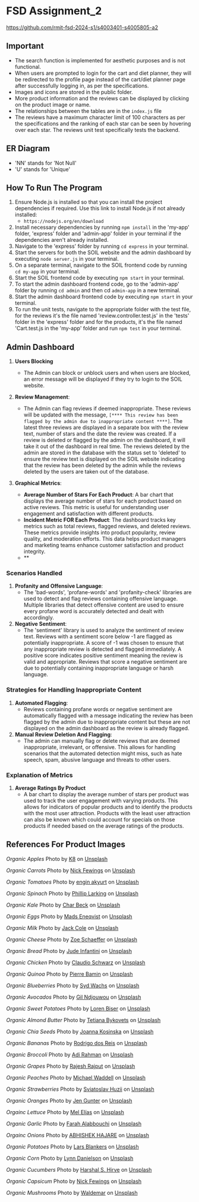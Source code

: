 # FSD Assignment_2

https://github.com/rmit-fsd-2024-s1/s4003401-s4005805-a2

## Important
- The search function is implemented for aesthetic purposes and is not functional.
- When users are prompted to login for the cart and diet planner, they will be redirected to the profile page instead of the cart/diet planner page after successfully logging in, as per the specifications.
- Images and icons are stored in the public folder.
- More product information and the reviews can be displayed by clicking on the product image or name.
- The relationships between the tables are in the `index.js` file
- The reviews have a maximum character limit of 100 characters as per the specifications and the ranking of each star can be seen by hovering over each star. The reviews unit test specifically tests the backend.

## ER Diagram
- 'NN' stands for 'Not Null' 
- 'U' stands for 'Unique'

## How To Run The Program
1. Ensure Node.js is installed so that you can install the project dependencies if required. Use this link to install Node.js if not already installed:
    - `https://nodejs.org/en/download`
2. Install necessary dependencies by running `npm install` in the 'my-app' folder, 'express' folder and 'admin-app' folder in your terminal if the dependencies aren't already installed. 
3. Navigate to the 'express' folder by running `cd express` in your terminal.
4. Start the servers for both the SOIL website and the admin dashboard by executing `node server.js` in your terminal.
5. On a separate terminal, navigate to the SOIL frontend code by running `cd my-app` in your terminal.
6. Start the SOIL frontend code by executing `npm start` in your terminal.
7. To start the admin dashboard frontend code, go to the 'admin-app' folder by running `cd admin` and then cd `admin-app` in a new terminal.  
8. Start the admin dashboard frontend code by executing `npm start` in your terminal.
9. To run the unit tests, navigate to the appropriate folder with the test file, for the reviews it's the file named 'review.controller.test.js' in the 'tests' folder in the 'express' folder and for the products, it's the file named 
'Cart.test.js in the 'my-app' folder and run `npm test` in your terminal. 

## Admin Dashboard
1. **Users Blocking**
    - The Admin can block or unblock users and when users are blocked, an error message will be displayed if they try to login to the SOIL website.

2. **Review Management**:
    - The Admin can flag reviews if deemed inappropriate. These reviews will be updated with the message, `[**** This review has been flagged by the admin due to inappropriate content ****]`. The latest three reviews are displayed in a separate box with the review text, number of stars and the date the review was created. If a review is deleted or flagged by the admin on the dashboard, it will take it out of the dashboard in real time. The reviews deleted by the admin are stored in the database with the status set to 'deleted' to ensure the review text is displayed on the SOIL website indicating that the review has been deleted by the admin while the reviews deleted by the users are taken out of the database.

3.  **Graphical Metrics**:
    - **Average Number of Stars For Each Product**: A bar chart that displays the average number of stars for each product based on active reviews. This metric is useful for understanding user engagement and satisfaction with different products.
    - **Incident Metric FOR Each Product**: The dashboard tracks key metrics such as total reviews, flagged reviews, and deleted reviews. These metrics provide insights into product popularity, review quality, and moderation efforts. This data helps product managers and marketing teams enhance customer satisfaction and product integrity.
    - ** 

### Scenarios Handled
1. **Profanity and Offensive Language**:
    - The 'bad-words', 'profane-words' and 'profanity-check' libraries are used to detect and flag reviews containing offensive language. Multiple libraries that detect offensive content are used to ensure every profane word is accurately detected and dealt with accordingly.
2. **Negative Sentiment**:
    - The 'sentiment' library is used to analyze the sentiment of review text. Reviews with a sentiment score below -1 are flagged as potentially inappropriate. A score of -1 was chosen to ensure that any inappropriate review is detected and flagged immediately. A positive score indicates positive sentiment meaning the review is valid and appropriate. Reviews that score a negative sentiment are due to potentially containing inappropriate language or harsh language.

### Strategies for Handling Inappropriate Content
1. **Automated Flagging**:
    - Reviews containing profane words or negative sentiment are automatically flagged with a message indicating the review has been flagged by the admin due to inappropriate content but these are not displayed on the admin dashboard as the review is already flagged.
2. **Manual Review Deletion And Flagging**:
    - The admin can manually flag or delete reviews that are deemed inappropriate, irrelevant, or offensive. This allows for handling scenarios that the automated detection might miss, such as hate speech, spam, abusive language and threats to other users.

### Explanation of Metrics
1. **Average Ratings By Product**
    - A bar chart to display the average number of stars per product was used to track the user engagement with varying products. This allows for indicators of popular products and to identify the products with the most user attraction. Products with the least user attraction can also be known which could account for specials on those products if needed based on the average ratings of the products. 

## References For Product Images
*Organic Apples*
Photo by <a href="https://unsplash.com/@_k8_?utm_content=creditCopyText&utm_medium=referral&utm_source=unsplash">K8</a> on <a href="https://unsplash.com/photos/red-apples-on-brown-wooden-table-hRbt11o8cEU?utm_content=creditCopyText&utm_medium=referral&utm_source=unsplash">Unsplash</a>
  
 *Organic Carrots*
 Photo by <a href="https://unsplash.com/@jannerboy62?utm_content=creditCopyText&utm_medium=referral&utm_source=unsplash">Nick Fewings</a> on <a href="https://unsplash.com/photos/a-pile-of-carrots-sitting-next-to-each-other-d9gDUaDpnes?utm_content=creditCopyText&utm_medium=referral&utm_source=unsplash">Unsplash</a>

 *Organic Tomatoes*
 Photo by <a href="https://unsplash.com/@enginakyurt?utm_content=creditCopyText&utm_medium=referral&utm_source=unsplash">engin akyurt</a> on <a href="https://unsplash.com/photos/a-large-pile-of-red-tomatoes-sitting-on-top-of-each-other-Pocwc14MKN0?utm_content=creditCopyText&utm_medium=referral&utm_source=unsplash">Unsplash</a>
  
*Organic Spinach*
Photo by <a href="https://unsplash.com/@phillip_larking?utm_content=creditCopyText&utm_medium=referral&utm_source=unsplash">Phillip Larking</a> on <a href="https://unsplash.com/photos/a-close-up-of-some-leaves-jcx3S5jfzmA?utm_content=creditCopyText&utm_medium=referral&utm_source=unsplash">Unsplash</a>
  
*Organic Kale*
Photo by <a href="https://unsplash.com/@charbeck?utm_content=creditCopyText&utm_medium=referral&utm_source=unsplash">Char Beck</a> on <a href="https://unsplash.com/photos/macro-shot-photography-of-lettuce-5eM6sRTCCUc?utm_content=creditCopyText&utm_medium=referral&utm_source=unsplash">Unsplash</a>

*Organic Eggs*
Photo by <a href="https://unsplash.com/@madseneqvist?utm_content=creditCopyText&utm_medium=referral&utm_source=unsplash">Mads Eneqvist</a> on <a href="https://unsplash.com/photos/a-bunch-of-eggs-that-are-in-a-box-X77nWyRG2Ck?utm_content=creditCopyText&utm_medium=referral&utm_source=unsplash">Unsplash</a>

*Organic Milk*
Photo by <a href="https://unsplash.com/@thisisjackcole?utm_content=creditCopyText&utm_medium=referral&utm_source=unsplash">Jack Cole</a> on <a href="https://unsplash.com/photos/a-bottle-of-organic-milk-sitting-on-a-table-4PhVsBICtJQ?utm_content=creditCopyText&utm_medium=referral&utm_source=unsplash">Unsplash</a>

*Organic Cheese*
Photo by <a href="https://unsplash.com/@dirtjoy?utm_content=creditCopyText&utm_medium=referral&utm_source=unsplash">Zoe Schaeffer</a> on <a href="https://unsplash.com/photos/white-round-food-on-stainless-steel-tray-YFmkU2EOm-8?utm_content=creditCopyText&utm_medium=referral&utm_source=unsplash">Unsplash</a>

*Organic Bread*
Photo by <a href="https://unsplash.com/@judowoodo_?utm_content=creditCopyText&utm_medium=referral&utm_source=unsplash">Jude Infantini</a> on <a href="https://unsplash.com/photos/selective-focus-photography-of-sliced-bread-rYOqbTcGp1c?utm_content=creditCopyText&utm_medium=referral&utm_source=unsplash">Unsplash</a>

*Organic Chicken*
Photo by <a href="https://unsplash.com/@purzlbaum?utm_content=creditCopyText&utm_medium=referral&utm_source=unsplash">Claudio Schwarz</a> on <a href="https://unsplash.com/photos/roasted-chicken-on-white-ceramic-plate-4qJlXK4mYzU?utm_content=creditCopyText&utm_medium=referral&utm_source=unsplash">Unsplash</a>

*Organic Quinoa*
Photo by <a href="https://unsplash.com/@bamin?utm_content=creditCopyText&utm_medium=referral&utm_source=unsplash">Pierre Bamin</a> on <a href="https://unsplash.com/photos/brown-and-white-pebbles-on-ground-oZ4Krez3X5o?utm_content=creditCopyText&utm_medium=referral&utm_source=unsplash">Unsplash</a>

*Organic Blueberries*
Photo by <a href="https://unsplash.com/@videmusart?utm_content=creditCopyText&utm_medium=referral&utm_source=unsplash">Syd Wachs</a> on <a href="https://unsplash.com/photos/bowl-of-blueberries-LyL7sVozl_Y?utm_content=creditCopyText&utm_medium=referral&utm_source=unsplash">Unsplash</a>

*Organic Avocados*
Photo by <a href="https://unsplash.com/@gilndjouwou?utm_content=creditCopyText&utm_medium=referral&utm_source=unsplash">Gil Ndjouwou</a> on <a href="https://unsplash.com/photos/sliced-avocado-fruit-on-brown-wooden-table-cueV_oTVsic?utm_content=creditCopyText&utm_medium=referral&utm_source=unsplash">Unsplash</a>

*Organic Sweet Potatoes*
Photo by <a href="https://unsplash.com/@cosmicwriter?utm_content=creditCopyText&utm_medium=referral&utm_source=unsplash">Loren Biser</a> on <a href="https://unsplash.com/photos/a-pile-of-wood-vP5guwApg0g?utm_content=creditCopyText&utm_medium=referral&utm_source=unsplash">Unsplash</a>

*Organic Almond Butter*
Photo by <a href="https://unsplash.com/@tetiana_bykovets?utm_content=creditCopyText&utm_medium=referral&utm_source=unsplash">Tetiana Bykovets</a> on <a href="https://unsplash.com/photos/clear-glass-jar-with-brown-liquid-Ht7ZhGt2UXg?utm_content=creditCopyText&utm_medium=referral&utm_source=unsplash">Unsplash</a>

*Organic Chia Seeds*
Photo by <a href="https://unsplash.com/@joannakosinska?utm_content=creditCopyText&utm_medium=referral&utm_source=unsplash">Joanna Kosinska</a> on <a href="https://unsplash.com/photos/black-and-gray-pebbles-6MlhT-THmk4?utm_content=creditCopyText&utm_medium=referral&utm_source=unsplash">Unsplash</a>

*Organic Bananas*
Photo by <a href="https://unsplash.com/@rodreis?utm_content=creditCopyText&utm_medium=referral&utm_source=unsplash">Rodrigo dos Reis</a> on <a href="https://unsplash.com/photos/yellow-banana-fruit-on-brown-wooden-table-DkTuGvgPotA?utm_content=creditCopyText&utm_medium=referral&utm_source=unsplash">Unsplash</a>
  
*Organic Broccoli*
Photo by <a href="https://unsplash.com/@ceritadikit?utm_content=creditCopyText&utm_medium=referral&utm_source=unsplash">Adi Rahman</a> on <a href="https://unsplash.com/photos/green-broccoli-in-close-up-photography-wpJzb1lX5Ac?utm_content=creditCopyText&utm_medium=referral&utm_source=unsplash">Unsplash</a>
  
*Organic Grapes*
Photo by <a href="https://unsplash.com/@rrajputphotography?utm_content=creditCopyText&utm_medium=referral&utm_source=unsplash">Rajesh Rajput</a> on <a href="https://unsplash.com/photos/purple-grapes-lot-y2MeW00BdBo?utm_content=creditCopyText&utm_medium=referral&utm_source=unsplash">Unsplash</a>
  
*Organic Peaches*
Photo by <a href="https://unsplash.com/@mjwaddell?utm_content=creditCopyText&utm_medium=referral&utm_source=unsplash">Michael Waddell</a> on <a href="https://unsplash.com/photos/shallow-focus-photo-of-red-apple-fruits-IDs8ajdEUjg?utm_content=creditCopyText&utm_medium=referral&utm_source=unsplash">Unsplash</a>
  
*Organic Strawberries*
Photo by <a href="https://unsplash.com/@sviathuzii?utm_content=creditCopyText&utm_medium=referral&utm_source=unsplash">Sviatoslav Huzii</a> on <a href="https://unsplash.com/photos/red-strawberries-on-white-ceramic-plate-I497Uc8xWXQ?utm_content=creditCopyText&utm_medium=referral&utm_source=unsplash">Unsplash</a>

*Organic Oranges*
Photo by <a href="https://unsplash.com/@sweetsimplesunshine?utm_content=creditCopyText&utm_medium=referral&utm_source=unsplash">Jen Gunter</a> on <a href="https://unsplash.com/photos/orange-fruits-on-white-ceramic-plate-A4BBdJQu2co?utm_content=creditCopyText&utm_medium=referral&utm_source=unsplash">Unsplash</a>
  
*Orgainc Lettuce*
Photo by <a href="https://unsplash.com/@cuartodeiibra?utm_content=creditCopyText&utm_medium=referral&utm_source=unsplash">Mel Elías</a> on <a href="https://unsplash.com/photos/green-and-white-leaves-on-white-background-e2ZNgrXmZgM?utm_content=creditCopyText&utm_medium=referral&utm_source=unsplash">Unsplash</a>

*Organic Garlic*
Photo by <a href="https://unsplash.com/@farrrah?utm_content=creditCopyText&utm_medium=referral&utm_source=unsplash">Farah Alabbouchi</a> on <a href="https://unsplash.com/photos/garlic-lot-on-black-surface-ubgCpgU4P9k?utm_content=creditCopyText&utm_medium=referral&utm_source=unsplash">Unsplash</a>

*Orgainc Onions*
Photo by <a href="https://unsplash.com/@abhishek_hajare?utm_content=creditCopyText&utm_medium=referral&utm_source=unsplash">ABHISHEK HAJARE</a> on <a href="https://unsplash.com/photos/red-onion-on-brown-wooden-table-D9h2-RxM1rE?utm_content=creditCopyText&utm_medium=referral&utm_source=unsplash">Unsplash</a>

*Organic Potatoes*
Photo by <a href="https://unsplash.com/@lmablankers?utm_content=creditCopyText&utm_medium=referral&utm_source=unsplash">Lars Blankers</a> on <a href="https://unsplash.com/photos/brown-potato-lot-B0s3Xndk6tw?utm_content=creditCopyText&utm_medium=referral&utm_source=unsplash">Unsplash</a>

*Organic Corn*
Photo by <a href="https://unsplash.com/@lellen81?utm_content=creditCopyText&utm_medium=referral&utm_source=unsplash">Lynn Danielson</a> on <a href="https://unsplash.com/photos/yellow-corn-in-close-up-photography-aEIMhuA-Ij8?utm_content=creditCopyText&utm_medium=referral&utm_source=unsplash">Unsplash</a>

*Organic Cucumbers*
Photo by <a href="https://unsplash.com/@harshalhirve?utm_content=creditCopyText&utm_medium=referral&utm_source=unsplash">Harshal S. Hirve</a> on <a href="https://unsplash.com/photos/cucumber-lot-2GiRcLP_jkI?utm_content=creditCopyText&utm_medium=referral&utm_source=unsplash">Unsplash</a>

*Organic Capsicum*
Photo by <a href="https://unsplash.com/@jannerboy62?utm_content=creditCopyText&utm_medium=referral&utm_source=unsplash">Nick Fewings</a> on <a href="https://unsplash.com/photos/orange-bell-peppers-on-white-ceramic-plate-gpP-OkJ5BbI?utm_content=creditCopyText&utm_medium=referral&utm_source=unsplash">Unsplash</a>

*Organic Mushrooms*
Photo by <a href="https://unsplash.com/@waldemarbrandt67w?utm_content=creditCopyText&utm_medium=referral&utm_source=unsplash">Waldemar</a> on <a href="https://unsplash.com/photos/brown-mushrooms---9pYUo2f04?utm_content=creditCopyText&utm_medium=referral&utm_source=unsplash">Unsplash</a>
  